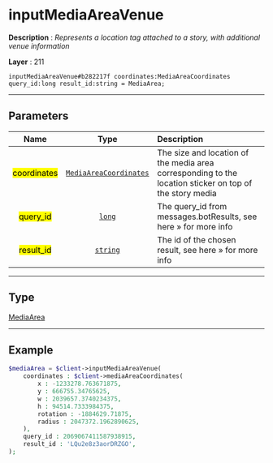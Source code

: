 # inputMediaAreaVenue

**Description** : *Represents a location tag attached to a story, with additional venue information*

**Layer** : 211

```tl
inputMediaAreaVenue#b282217f coordinates:MediaAreaCoordinates query_id:long result_id:string = MediaArea;
```

---

## Parameters

| Name | Type | Description |
| :---: | :---: | :--- |
| <mark>coordinates</mark> | [`MediaAreaCoordinates`](type/MediaAreaCoordinates) | The size and location of the media area corresponding to the location sticker on top of the story media |
| <mark>query_id</mark> | [`long`](type/long) | The query_id from messages.botResults, see here » for more info |
| <mark>result_id</mark> | [`string`](type/string) | The id of the chosen result, see here » for more info |

---

## Type

[MediaArea](type/MediaArea)

---

## Example

```php
$mediaArea = $client->inputMediaAreaVenue(
	coordinates : $client->mediaAreaCoordinates(
		x : -1233278.763671875,
		y : 666755.34765625,
		w : 2039657.3740234375,
		h : 94514.7333984375,
		rotation : -1884629.71875,
		radius : 2047372.1962890625,
	),
	query_id : 2069067411587938915,
	result_id : 'LQu2e8z3aorDRZGO',
);
```